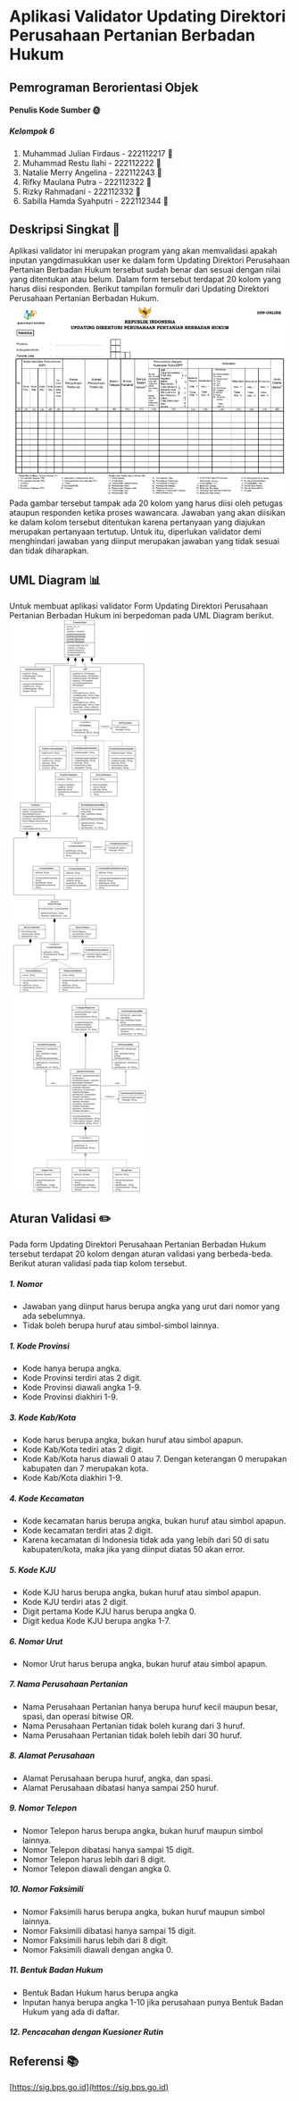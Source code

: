 # Aplikasi Validator Updating Direktori Perusahaan Pertanian Berbadan Hukum

## Pemrograman Berorientasi Objek

#### Penulis Kode Sumber :sun_with_face:
##### Kelompok 6
1. Muhammad Julian Firdaus - 222112217 :boy:
2. Muhammad Restu Ilahi - 222112222 :boy:
3. Natalie Merry Angelina - 222112243 :girl:
3. Rifky Maulana Putra - 222112322 :boy:
4. Rizky Rahmadani - 222112332 :boy:
5. Sabilla Hamda Syahputri - 222112344 :girl:


## Deskripsi Singkat :milky_way:
Aplikasi validator ini merupakan program yang akan memvalidasi apakah inputan yangdimasukkan user ke dalam form Updating Direktori Perusahaan Pertanian Berbadan Hukum tersebut sudah benar dan sesuai dengan nilai yang ditentukan atau belum. Dalam form tersebut terdapat 20 kolom yang harus diisi responden. Berikut tampilan formulir dari Updating Direktori Perusahaan Pertanian Berbadan Hukum.
![Formulir](./res/Formulir.jpg)
Pada gambar tersebut tampak ada 20 kolom yang harus diisi oleh petugas ataupun responden ketika proses wawancara. Jawaban yang akan diisikan ke dalam kolom tersebut ditentukan karena pertanyaan yang diajukan merupakan pertanyaan tertutup. Untuk itu, diperlukan validator demi menghindari jawaban yang diinput merupakan jawaban yang tidak sesuai dan tidak diharapkan. 

## UML Diagram :bar_chart:
Untuk membuat aplikasi validator Form Updating Direktori Perusahaan Pertanian Berbadan Hukum ini berpedoman pada UML Diagram berikut.
![UML Diagram](./res/UML_DPP.png)

## Aturan Validasi :pencil2:
Pada form Updating Direktori Perusahaan Pertanian Berbadan Hukum tersebut terdapat 20 kolom dengan aturan validasi yang berbeda-beda. Berikut aturan validasi pada tiap kolom tersebut.

##### 1. Nomor
- Jawaban yang diinput harus berupa angka yang urut dari nomor yang ada sebelumnya.
- Tidak boleh berupa huruf atau simbol-simbol lainnya.

##### 1. Kode Provinsi
- Kode hanya berupa angka.
- Kode Provinsi terdiri atas 2 digit.
- Kode Provinsi diawali angka 1-9.
- Kode Provinsi diakhiri 1-9.

##### 3. Kode Kab/Kota
- Kode harus berupa angka, bukan huruf atau simbol apapun.
- Kode Kab/Kota tediri atas 2 digit.
- Kode Kab/Kota harus diawali 0 atau 7. Dengan keterangan 0 merupakan kabupaten dan 7 merupakan kota.
- Kode Kab/Kota diakhiri 1-9.

##### 4. Kode Kecamatan
- Kode kecamatan harus berupa angka, bukan huruf atau simbol apapun.
- Kode kecamatan terdiri atas 2 digit.
- Karena kecamatan di Indonesia tidak ada yang lebih dari 50 di satu kabupaten/kota, maka jika yang diinput diatas 50 akan error.

##### 5. Kode KJU
- Kode KJU harus berupa angka, bukan huruf atau simbol apapun.
- Kode KJU terdiri atas 2 digit.
- Digit pertama Kode KJU harus berupa angka 0.
- Digit kedua Kode KJU berupa angka 1-7.

##### 6. Nomor Urut
- Nomor Urut harus berupa angka, bukan huruf atau simbol apapun.

##### 7. Nama Perusahaan Pertanian
- Nama Perusahaan Pertanian hanya berupa huruf kecil maupun besar, spasi, dan operasi bitwise OR. 
- Nama Perusahaan Pertanian tidak boleh kurang dari 3 huruf.
- Nama Perusahaan Pertanian tidak boleh lebih dari 30 huruf.

##### 8. Alamat Perusahaan
- Alamat Perusahaan berupa huruf, angka, dan spasi.
- Alamat Perusahaan dibatasi hanya sampai 250 huruf.

##### 9. Nomor Telepon
- Nomor Telepon harus berupa angka, bukan huruf maupun simbol lainnya.
- Nomor Telepon dibatasi hanya sampai 15 digit.
- Nomor Telepon harus lebih dari 8 digit.
- Nomor Telepon diawali dengan angka 0.

##### 10. Nomor Faksimili
- Nomor Faksimili harus berupa angka, bukan huruf maupun simbol lainnya.
- Nomor Faksimili dibatasi hanya sampai 15 digit.
- Nomor Faksimili harus lebih dari 8 digit.
- Nomor Faksimili diawali dengan angka 0.

##### 11. Bentuk Badan Hukum
- Bentuk Badan Hukum harus berupa angka
- Inputan hanya berupa angka 1-10 jika perusahaan punya Bentuk Badan Hukum yang ada di daftar.

##### 12. Pencacahan dengan Kuesioner Rutin


## Referensi :books:
[https://sig.bps.go.id](https://sig.bps.go.id)
